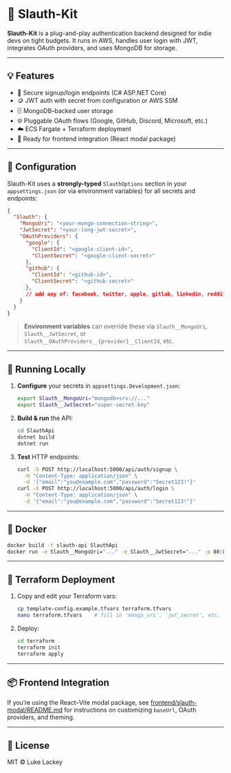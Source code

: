 # 🦥 Slauth-Kit

**Slauth-Kit** is a plug-and-play authentication backend designed for indie devs on tight budgets. It runs in AWS, handles user login with JWT, integrates OAuth providers, and uses MongoDB for storage.

---

## 💡 Features

- 🔐 Secure signup/login endpoints (C# ASP.NET Core)
- 🪙 JWT auth with secret from configuration or AWS SSM
- 🗄️ MongoDB–backed user storage
- 🌐 Pluggable OAuth flows (Google, GitHub, Discord, Microsoft, etc.)
- ☁️ ECS Fargate + Terraform deployment
- 🧩 Ready for frontend integration (React modal package)

---

## 🔧 Configuration

Slauth-Kit uses a **strongly-typed** `SlauthOptions` section in your `appsettings.json` (or via environment variables) for all secrets and endpoints:

```json
{
  "Slauth": {
    "MongoUri": "<your-mongo-connection-string>",
    "JwtSecret": "<your-long-jwt-secret>",
    "OAuthProviders": {
      "google": {
        "ClientId": "<google-client-id>",
        "ClientSecret": "<google-client-secret>"
      },
      "github": {
        "ClientId": "<github-id>",
        "ClientSecret": "<github-secret>"
      },
      // add any of: facebook, twitter, apple, gitlab, linkedin, reddit, amazon, twitch
    }
  }
}
```

> **Environment variables** can override these via `Slauth__MongoUri`, `Slauth__JwtSecret`, or `Slauth__OAuthProviders__{provider}__ClientId`, etc.

---

## 🚀 Running Locally

1. **Configure** your secrets in `appsettings.Development.json`:
   ```bash
   export Slauth__MongoUri="mongodb+srv://..."
   export Slauth__JwtSecret="super-secret-key"
   ```
2. **Build & run** the API:
   ```bash
   cd SlauthApi
   dotnet build
   dotnet run
   ```
3. **Test** HTTP endpoints:
   ```bash
   curl -X POST http://localhost:5000/api/auth/signup \
     -H "Content-Type: application/json" \
     -d '{"email":"you@example.com","password":"Secret123!"}'
   curl -X POST http://localhost:5000/api/auth/login \
     -H "Content-Type: application/json" \
     -d '{"email":"you@example.com","password":"Secret123!"}'
   ```

---

## 🐳 Docker

```bash
docker build -t slauth-api SlauthApi
docker run -e Slauth__MongoUri="..." -e Slauth__JwtSecret="..." -p 80:80 slauth-api
```

---

## 🐝 Terraform Deployment

1. Copy and edit your Terraform vars:
   ```bash
   cp template-config.example.tfvars terraform.tfvars
   nano terraform.tfvars    # fill in 'mongo_uri', 'jwt_secret', etc.
   ```
2. Deploy:
   ```bash
   cd terraform
   terraform init
   terraform apply
   ```

---

## 📦 Frontend Integration

If you’re using the React–Vite modal package, see [frontend/slauth-modal/README.md](frontend/slauth-modal/README.md) for instructions on customizing `baseUrl`, OAuth providers, and theming.

---

## 📄 License

MIT © Luke Lackey
